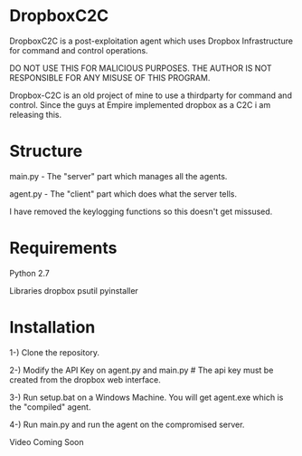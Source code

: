 # DropboxC2C
DropboxC2C is a post-exploitation agent which uses Dropbox Infrastructure for command and control operations.

DO NOT USE THIS FOR MALICIOUS PURPOSES. THE AUTHOR IS NOT RESPONSIBLE FOR ANY MISUSE OF THIS PROGRAM.

Dropbox-C2C is an old project of mine to use a thirdparty for command and control. Since the guys at Empire implemented dropbox as a C2C i am releasing this.

# Structure


main.py - The "server" part which manages all the agents.

agent.py - The "client" part which does what the server tells.

I have removed the keylogging functions so this doesn't get missused.

# Requirements

Python 2.7


Libraries
dropbox 
psutil
pyinstaller

# Installation

1-) Clone the repository.

2-) Modify the API Key on agent.py and main.py # The api key must be created from the dropbox web interface.

3-) Run setup.bat on a Windows Machine. You will get agent.exe which is the "compiled" agent.

4-) Run main.py and run the agent on the compromised server.

Video Coming Soon
